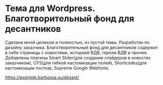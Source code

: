 # Тема для Wordpress. Благотворительный фонд для десантников

Сделана мной целиком и полностью, из пустой темы.
Разработан по дизайну заказчика. 
Благотворительный фонд для десантников содержит в себе страницы с новостями, историей ВДВ, героев ВДВ и прочее. 
Добавлены плагины Smart Slider(для создания слайдеров в новостях заказчиком), CFS(для гибкой кастомизации полей), Shortcodes(для кастомизации постов), Supreme Google Webfonts.

https://example.barbossa.su/desant/
